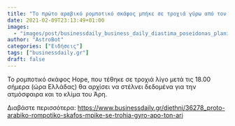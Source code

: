 ```yaml
---
title: "Το πρώτο αραβικό ρομποτικό σκάφος μπήκε σε τροχιά γύρω από τον Άρη"
date: 2021-02-09T23:13:49+01:00
images:
  - "images/post/businessdaily_business_daily_diastima_poseidonas_planites.jpg"
author: "AstroBot"
categories: ["Ειδήσεις"]
tags: ["businessdaily.gr"]
draft: false
---
```


Το ρομποτικό σκάφος Hope, που τέθηκε σε τροχιά λίγο μετά τις 18.00 σήμερα (ώρα Ελλάδας) θα αρχίσει να στέλνει δεδομένα για την ατμόσφαιρα και το κλίμα του Άρη.

Διαβάστε περισσότερα: https://www.businessdaily.gr/diethni/36278_proto-arabiko-rompotiko-skafos-mpike-se-trohia-gyro-apo-ton-ari
